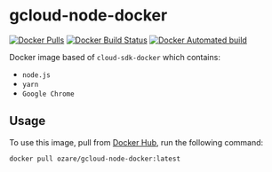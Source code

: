 # gcloud-node-docker
[![Docker Pulls](https://img.shields.io/docker/pulls/ozare/gcloud-node-docker.svg)](https://hub.docker.com/r/ozare/gcloud-node-docker/)
[![Docker Build Status](https://img.shields.io/docker/build/ozare/gcloud-node-docker.svg)](https://hub.docker.com/r/ozare/gcloud-node-docker/)
[![Docker Automated build](https://img.shields.io/docker/automated/ozare/gcloud-node-docker.svg)](https://hub.docker.com/r/ozare/gcloud-node-docker/)

Docker image based of `cloud-sdk-docker` which contains:
* `node.js`
* `yarn`
* `Google Chrome`

## Usage

To use this image, pull from [Docker Hub](https://hub.docker.com/r/ozare/gcloud-node-docker/), run the following command:

```
docker pull ozare/gcloud-node-docker:latest
```
